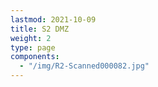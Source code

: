 ```yaml
---
lastmod: 2021-10-09
title: S2 DMZ
weight: 2
type: page
components: 
  - "/img/R2-Scanned000082.jpg"
---
```


